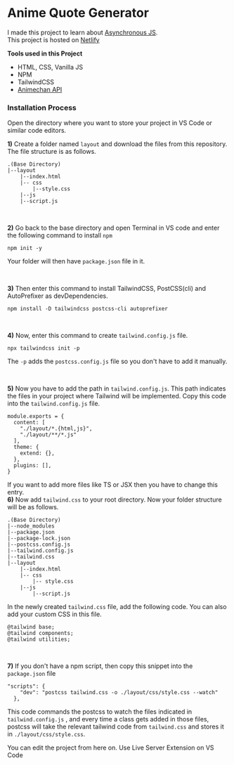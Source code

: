 # Anime Quote Generator
I made this project to learn about [Asynchronous JS](https://developer.mozilla.org/en-US/docs/Learn/JavaScript/Asynchronous).
<br>
This project is hosted on [Netlify](https://animequoteapi.netlify.app/)

**Tools used in this Project**
* HTML, CSS, Vanilla JS
* NPM
* TailwindCSS
* [Animechan API](https://animechan.vercel.app)

### Installation Process
Open the directory where you want to store your project in VS Code or similar code editors.

**1)** Create a folder named  `layout` and download the files from this repository. The file structure is as follows.
```
.(Base Directory)
|--layout
    |--index.html
    |-- css
        |--style.css
    |--js
	|--script.js
```
<br/>

**2)** Go back to the base directory and open Terminal in VS code and enter the following command to install `npm`

    npm init -y

Your folder will then have `package.json` file in it.

<br>

**3)** Then enter this command to install TailwindCSS, PostCSS(cli) and AutoPrefixer as devDependencies.

    npm install -D tailwindcss postcss-cli autoprefixer

<br>

**4)** Now, enter this command to create `tailwind.config.js` file.

    npx tailwindcss init -p
    
The `-p` adds the `postcss.config.js` file so you don't have to add it manually.

<br/>

**5)** Now you have to add the path in `tailwind.config.js`. This path indicates the files in your project where Tailwind will be implemented.
Copy this code into the `tailwind.config.js` file.

    module.exports = {
      content: [
        "./layout/*.{html,js}",
        "./layout/**/*.js"
      ],
      theme: {
        extend: {},
      },
      plugins: [],
    }
If you want to add more files like TS or JSX then you have to change this entry.
<br>
**6)** Now add `tailwind.css` to your root directory.
Now your folder structure will be as follows.

    .(Base Directory)
    |--node_modules
    |--package.json
    |--package-lock.json
    |--postcss.config.js
    |--tailwind.config.js
    |--tailwind.css
    |--layout
        |--index.html
        |-- css
            |-- style.css
        |--js
    	    |--script.js
In the newly created `tailwind.css` file, add the following code. You can also add your custom CSS in this file.

    @tailwind base;
    @tailwind components;
    @tailwind utilities;
<br/>

**7)** If you don't have a npm script, then copy this snippet into the `package.json` file

    "scripts": {
        "dev": "postcss tailwind.css -o ./layout/css/style.css --watch"
      },
This code commands the postcss to watch the files indicated in `tailwind.config.js` , and every time a class gets added in those files, postcss will take the relevant tailwind code from `tailwind.css` and stores it in `./layout/css/style.css`.

You can edit the project from here on.
Use Live Server Extension on VS Code
